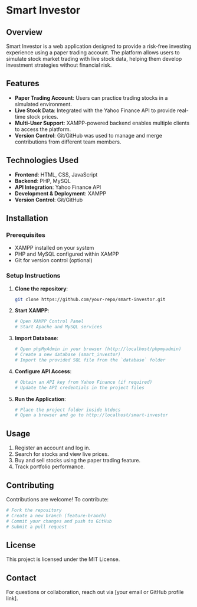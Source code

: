 # Smart Investor

## Overview
Smart Investor is a web application designed to provide a risk-free investing experience using a paper trading account. The platform allows users to simulate stock market trading with live stock data, helping them develop investment strategies without financial risk.

## Features
- **Paper Trading Account**: Users can practice trading stocks in a simulated environment.
- **Live Stock Data**: Integrated with the Yahoo Finance API to provide real-time stock prices.
- **Multi-User Support**: XAMPP-powered backend enables multiple clients to access the platform.
- **Version Control**: Git/GitHub was used to manage and merge contributions from different team members.

## Technologies Used
- **Frontend**: HTML, CSS, JavaScript
- **Backend**: PHP, MySQL
- **API Integration**: Yahoo Finance API
- **Development & Deployment**: XAMPP
- **Version Control**: Git/GitHub

## Installation
### Prerequisites
- XAMPP installed on your system
- PHP and MySQL configured within XAMPP
- Git for version control (optional)

### Setup Instructions
1. **Clone the repository**:
   ```sh
   git clone https://github.com/your-repo/smart-investor.git
   ```
2. **Start XAMPP**:
   ```sh
   # Open XAMPP Control Panel
   # Start Apache and MySQL services
   ```
3. **Import Database**:
   ```sh
   # Open phpMyAdmin in your browser (http://localhost/phpmyadmin)
   # Create a new database (smart_investor)
   # Import the provided SQL file from the `database` folder
   ```
4. **Configure API Access**:
   ```sh
   # Obtain an API key from Yahoo Finance (if required)
   # Update the API credentials in the project files
   ```
5. **Run the Application**:
   ```sh
   # Place the project folder inside htdocs
   # Open a browser and go to http://localhost/smart-investor
   ```

## Usage
1. Register an account and log in.
2. Search for stocks and view live prices.
3. Buy and sell stocks using the paper trading feature.
4. Track portfolio performance.

## Contributing
Contributions are welcome! To contribute:
```sh
# Fork the repository
# Create a new branch (feature-branch)
# Commit your changes and push to GitHub
# Submit a pull request
```

## License
This project is licensed under the MIT License.

## Contact
For questions or collaboration, reach out via [your email or GitHub profile link].

